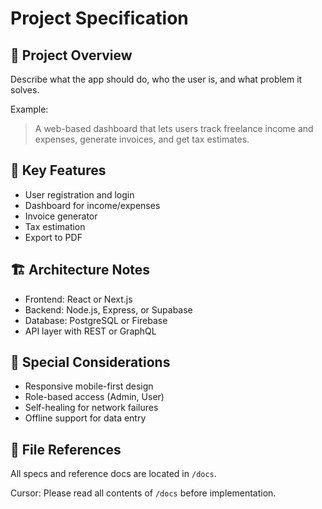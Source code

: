 # Project Specification

## 🧩 Project Overview
Describe what the app should do, who the user is, and what problem it solves.

Example:
> A web-based dashboard that lets users track freelance income and expenses, generate invoices, and get tax estimates.

## 🔧 Key Features
- User registration and login
- Dashboard for income/expenses
- Invoice generator
- Tax estimation
- Export to PDF

## 🏗 Architecture Notes
- Frontend: React or Next.js
- Backend: Node.js, Express, or Supabase
- Database: PostgreSQL or Firebase
- API layer with REST or GraphQL

## 🧠 Special Considerations
- Responsive mobile-first design
- Role-based access (Admin, User)
- Self-healing for network failures
- Offline support for data entry

## 📁 File References
All specs and reference docs are located in `/docs`.

Cursor: Please read all contents of `/docs` before implementation.
